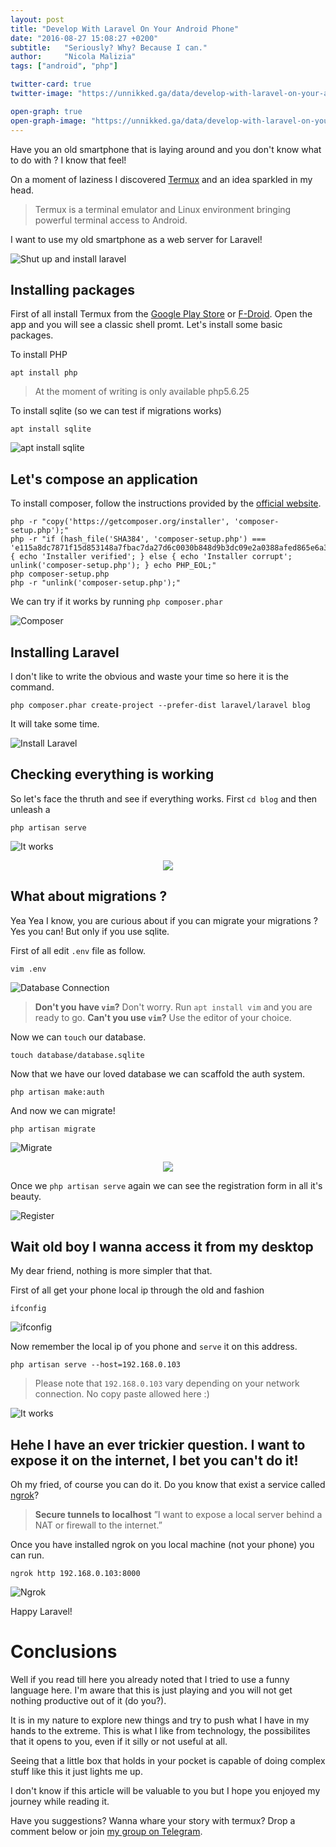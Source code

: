 ```yaml
---
layout: post
title: "Develop With Laravel On Your Android Phone"
date: "2016-08-27 15:08:27 +0200"
subtitle:   "Seriously? Why? Because I can."
author:     "Nicola Malizia"
tags: ["android", "php"]

twitter-card: true
twitter-image: "https://unnikked.ga/data/develop-with-laravel-on-your-android-phone/social-cover.png"

open-graph: true
open-graph-image: "https://unnikked.ga/data/develop-with-laravel-on-your-android-phone/social-cover.png"
---
```


Have you an old smartphone that is laying around and you don't know what to do with ? I know that feel!

On a moment of laziness I discovered [Termux](https://termux.com) and an idea sparkled in my head.

> Termux is a terminal emulator and Linux environment bringing powerful terminal access to Android.

I want to use my old smartphone as a web server for Laravel!

![Shut up and install laravel](/data/develop-with-laravel-on-your-android-phone/shut-up-install-laravel.jpg)

## Installing packages

First of all install Termux from the [Google Play Store](https://play.google.com/store/apps/details?id=com.termux) or [F-Droid](https://f-droid.org/repository/browse/?fdfilter=termux&fdid=com.termux). Open the app and you will see a classic shell promt. Let's install some basic packages.

To install PHP

```
apt install php
```

> At the moment of writing is only available php5.6.25

To install sqlite (so we can test if migrations works)

```
apt install sqlite
```

![apt install sqlite](/data/develop-with-laravel-on-your-android-phone/apt-install-sqlite.jpg)

## Let's compose an application

To install composer, follow the instructions provided by the [official website](https://getcomposer.org/download/).

```
php -r "copy('https://getcomposer.org/installer', 'composer-setup.php');"
php -r "if (hash_file('SHA384', 'composer-setup.php') === 'e115a8dc7871f15d853148a7fbac7da27d6c0030b848d9b3dc09e2a0388afed865e6a3d6b3c0fad45c48e2b5fc1196ae') { echo 'Installer verified'; } else { echo 'Installer corrupt'; unlink('composer-setup.php'); } echo PHP_EOL;"
php composer-setup.php
php -r "unlink('composer-setup.php');"
```

We can try if it works by running `php composer.phar`

![Composer](/data/develop-with-laravel-on-your-android-phone/composer.jpg)

## Installing Laravel

I don't like to write the obvious and waste your time so here it is the command.

```
php composer.phar create-project --prefer-dist laravel/laravel blog
```
It will take some time.

![Install Laravel](/data/develop-with-laravel-on-your-android-phone/install-laravel.jpg)

## Checking everything is working

So let's face the thruth and see if everything works. First `cd blog` and then unleash a

```
php artisan serve
```

![It works](/data/develop-with-laravel-on-your-android-phone/it-works.jpg)

<p align="center"><img src="/data/develop-with-laravel-on-your-android-phone/it-works-obama.jpg"></p>

## What about migrations ?

Yea Yea I know, you are curious about if you can migrate your migrations ? Yes you can! But only if you use sqlite.

First of all edit `.env` file as follow.

```
vim .env
```

![Database Connection](/data/develop-with-laravel-on-your-android-phone/db-connection.jpg)


> **Don't you have `vim`?** Don't worry. Run `apt install vim` and you are ready to go.
> **Can't you use `vim`?** Use the editor of your choice.

Now we can `touch` our database.

```
touch database/database.sqlite
```

Now that we have our loved database we can scaffold the auth system.

```
php artisan make:auth
```

And now we can migrate!

```
php artisan migrate
```

![Migrate](/data/develop-with-laravel-on-your-android-phone/migrate.jpg)

<p align="center"><img src="/data/develop-with-laravel-on-your-android-phone/migrations.jpg"></p>


Once we `php artisan serve` again we can see the registration form in all it's beauty.

![Register](/data/develop-with-laravel-on-your-android-phone/register.jpg)

## Wait old boy I wanna access it from my desktop

My dear friend, nothing is more simpler that that.

First of all get your phone local ip through the old and fashion

```
ifconfig
```
![ifconfig](/data/develop-with-laravel-on-your-android-phone/ifconfig.jpg)

Now remember the local ip of you phone and `serve` it on this address.

```
php artisan serve --host=192.168.0.103
```

> Please note that `192.168.0.103` vary depending on your network connection. No copy paste allowed here :)

![It works](/data/develop-with-laravel-on-your-android-phone/it-works-on-desktop.png)

## Hehe I have an ever trickier question. I want to expose it on the internet, I bet you can't do it!

Oh my fried, of course you can do it. Do you know that exist a service called [ngrok](https://ngrok.com/)?

> **Secure tunnels to localhost**
”I want to expose a local server behind a NAT or firewall to the internet.”

Once you have installed ngrok on you local machine (not your phone) you can run.

```
ngrok http 192.168.0.103:8000
```

![Ngrok](/data/develop-with-laravel-on-your-android-phone/ngrok.png)

Happy Laravel!

# Conclusions

Well if you read till here you already noted that I tried to use a funny language here. I'm aware that this is just playing and you will not get nothing productive out of it (do you?).

It is in my nature to explore new things and try to push what I have in my hands to the extreme. This is what I like from technology, the possibilites that it opens to you, even if it silly or not useful at all.

Seeing that a little box that holds in your pocket is capable of doing complex stuff like this it just lights me up.

I don't know if this article will be valuable to you but I hope you enjoyed my journey while reading it.

Have you suggestions? Wanna whare your story with termux? Drop a comment below or join [my group on Telegram](https://telegram.me/joinchat/AEis8D1UWPDa9sdeyzJQ6w).
